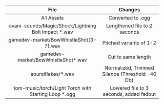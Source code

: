 |                         File                          |                    Changes                     |
| :---------------------------------------------------: | :--------------------------------------------: |
|                      All Assets                       |               Converted to .ogg                |
| ovani-sounds/Magic/Shock/Lightning Bolt Impact \*.wav |          Lengthened file to 2 seconds          |
|        gamedev-market/BowWhistleShot(3-7).wav         |            Pitched variants of 1-2             |
|          gamedev-market/BowWhistleShot\*.wav          |               Cut to same length               |
|                  soundflakes/\*.wav                   | Normalized, Trimmed Silence (Threshold -40 Db) |
| tom-music/torch/Light Torch with Starting Loop \*.ogg |    Lowered file to 3 seconds, added fadout     |